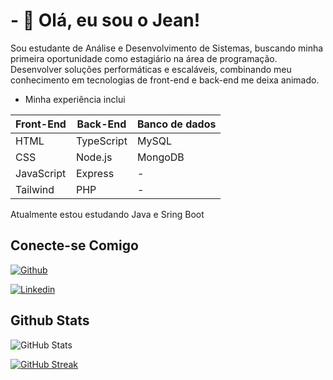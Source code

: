 # - 👋 Olá, eu sou o Jean!

Sou estudante de Análise e Desenvolvimento de Sistemas, buscando minha primeira oportunidade como estagiário na área de programação. Desenvolver soluções performáticas e escaláveis, combinando meu conhecimento em tecnologias de front-end e back-end me deixa animado. 
- Minha experiência inclui 

Front-End   | Back-End | Banco de dados
--------- | ------| ------
HTML | TypeScript | MySQL
CSS | Node.js | MongoDB
JavaScript | Express | -
Tailwind | PHP | -

Atualmente estou estudando Java e Sring Boot  

## Conecte-se Comigo
[![Github](https://img.shields.io/badge/Github-000?style=for-the-badge&logo=Github&logoColor=0E76A8)](https://github.com/Jeanpk12) 

[![Linkedin](https://img.shields.io/badge/Linkedin-000?style=for-the-badge&logo=Linkedin&logoColor=0E76A8)](https://www.linkedin.com/in/jeanoliveira-dev/) 

## Github Stats
![GitHub Stats](https://github-readme-stats.vercel.app/api?username=jeanpk12&theme=dracula&bg_color=000&border_color=#4747d1&show_icons=true&icon_color=#4747d1&title_color=fff&text_color=FFF&hide_title=true)

[![GitHub Streak](https://streak-stats.demolab.com/?user=jeanpk12&theme=bear&background=000&border=#4747d1&dates=FFF)](https://github.com/Jeanpk12)
